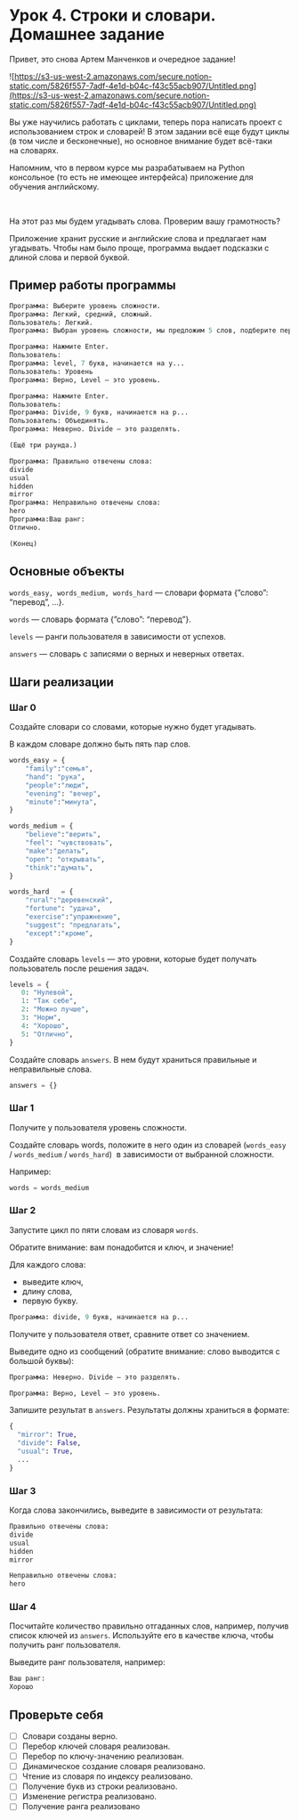 # Урок 4. Строки и словари. Домашнее задание

Привет, это снова Артем Манченков и очередное задание!

![https://s3-us-west-2.amazonaws.com/secure.notion-static.com/5826f557-7adf-4e1d-b04c-f43c55acb907/Untitled.png](https://s3-us-west-2.amazonaws.com/secure.notion-static.com/5826f557-7adf-4e1d-b04c-f43c55acb907/Untitled.png)

Вы уже научились работать с циклами, теперь пора написать проект с использованием строк и словарей! В этом задании всё еще будут циклы (в том числе и бесконечные), но основное внимание будет всё-таки на словарях.

Напомним, что в первом курсе мы разрабатываем на Python консольное  (то есть не имеющее интерфейса) приложение для обучения английскому. 

 

На этот раз мы будем угадывать слова. Проверим вашу грамотность?

Приложение хранит русские и английские слова и предлагает нам угадывать. Чтобы нам было проще, программа выдает подсказки с длиной слова и первой буквой. 

## Пример работы программы

```python
Программа: Выберите уровень сложности.
Программа: Легкий, средний, сложный.
Пользователь: Легкий.
Программа: Выбран уровень сложности, мы предложим 5 слов, подберите перевод. 

Программа: Нажмите Enter.
Пользователь:
Программа: level, 7 букв, начинается на у...
Пользователь: Уровень
Программа: Верно, Level — это уровень.

Программа: Нажмите Enter.
Пользователь:
Программа: Divide, 9 букв, начинается на р...
Пользователь: Объединять.
Программа: Неверно. Divide — это разделять.

(Ещё три раунда.)

Программа: Правильно отвечены слова: 
divide
usual
hidden
mirror
Программа: Неправильно отвечены слова: 
hero
Программа:Ваш ранг: 
Отлично.

(Конец)
```

## Основные объекты

`words_easy, words_medium, words_hard`   — словари формата {”слово”: “перевод”, ...}.

`words` —  словарь формата  {”слово”: “перевод”}.

`levels` — ранги пользователя в зависимости от успехов.

`answers` — словарь с записями о верных и неверных ответах.

## Шаги реализации

### Шаг 0

Создайте словари со словами, которые нужно будет угадывать. 

В каждом словаре должно быть пять пар слов.

```python
words_easy = { 
    "family":"семья", 
    "hand": "рука", 
    "people":"люди", 
    "evening": "вечер",
    "minute":"минута", 
}

words_medium = { 
    "believe":"верить", 
    "feel": "чувствовать", 
    "make":"делать", 
    "open": "открывать",
    "think":"думать", 
}

words_hard   = { 
    "rural":"деревенский", 
    "fortune": "удача", 
    "exercise":"упражнение", 
    "suggest": "предлагать",
    "except":"кроме", 
}
```

Создайте словарь `levels` — это уровни, которые будет получать пользователь после решения задач.

```python
levels = {
   0: "Нулевой", 
   1: "Так себе", 
   2: "Можно лучше", 
   3: "Норм", 
   4: "Хорошо", 
   5: "Отлично",
}
```

Создайте словарь `answers`. В нем будут храниться правильные и неправильные слова.

```python
answers = {}
```

### Шаг 1

Получите у пользователя уровень сложности.

Создайте словарь words, положите в него один из словарей (`words_easy` / `words_medium` / `words_hard`)  в зависимости от выбранной сложности.

Например:

```python
words = words_medium
```

### Шаг 2

Запустите цикл по пяти словам из словаря `words`.

Обратите внимание: вам понадобится и ключ, и значение!

Для каждого слова:

- выведите ключ,
- длину слова,
- первую букву.

```python
Программа: divide, 9 букв, начинается на р...
```

Получите у пользователя ответ, сравните ответ со значением. 

Выведите одно из сообщений (обратите внимание: слово выводится с большой буквы):

```python
Программа: Неверно. Divide — это разделять.
```

```python
Программа: Верно, Level — это уровень.
```

Запишите результат в `answers`. Результаты должны храниться в формате:

```python
{
  "mirror": True,
  "divide": False,
  "usual": True,
  ...
}
```

### Шаг 3

Когда слова закончились, выведите в зависимости от результата:

```python
Правильно отвечены слова: 
divide
usual
hidden
mirror

Неправильно отвечены слова: 
hero
```

### Шаг 4

Посчитайте количество правильно отгаданных слов, например, получив список ключей из `answers`. Используйте его в качестве ключа, чтобы получить ранг пользователя.

Выведите ранг пользователя, например:

```python
Ваш ранг: 
Хорошо
```

## Проверьте себя

- [ ]  Словари созданы верно.
- [ ]  Перебор ключей словаря реализован.
- [ ]  Перебор по ключу-значению реализован.
- [ ]  Динамическое создание словаря реализовано.
- [ ]  Чтение из словаря по индексу реализовано.
- [ ]  Получение букв из строки реализовано.
- [ ]  Изменение регистра реализовано.
- [ ]  Получение ранга реализовано